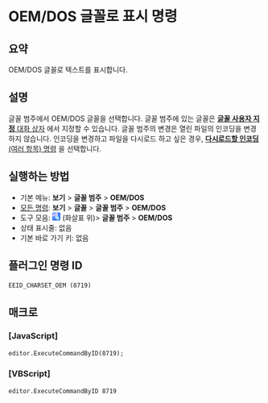 # OEM/DOS 글꼴로 표시 명령

## 요약

OEM/DOS 글꼴로 텍스트를 표시합니다.

## 설명

글꼴 범주에서 OEM/DOS 글꼴을 선택합니다.
글꼴 범주에 있는 글꼴은 [**글꼴 사용자 지정** 대화 상자](../../dlg/properties/font/index) 에서
지정할 수 있습니다. 글꼴 범주의 변경은 열린 파일의 인코딩을 변경하지 않습니다.
인코딩을 변경하고 파일을 다시로드 하고 싶은 경우,
[**다시로드할 인코딩** (여러 항목) 명령](../file/file_reload_defined) 을 선택합니다.

## 실행하는 방법

- 기본 메뉴: **보기** \> **글꼴 범주** \> **OEM/DOS**
- [모든 명령](../tools/all_commands): **보기** \> **글꼴** \> **글꼴 범주**
\> **OEM/DOS**
- 도구 모음: ![](../../images/fontpopup.png)
(화살표 위)\> **글꼴 범주** \> **OEM/DOS**
- 상태 표시줄: 없음
- 기본 바로 가기 키: 없음

## 플러그인 명령 ID

```
EEID_CHARSET_OEM (8719)
```

## 매크로

### \[JavaScript\]

```
editor.ExecuteCommandByID(8719);
```

### \[VBScript\]

```
editor.ExecuteCommandByID 8719
```
